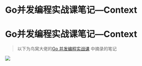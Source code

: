 # Go并发编程实战课笔记—Context


#  Go并发编程实战课笔记—Context

> 以下为鸟窝大佬的[Go 并发编程实战课](https://time.geekbang.org/column/intro/100061801) 中摘录的笔记


![](https://img.zhengyua.cn/20210220203134.png)
